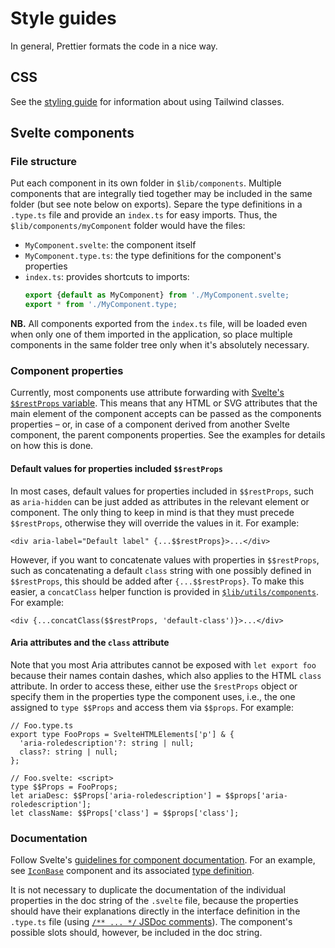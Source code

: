 # Style guides

In general, Prettier formats the code in a nice way.

## CSS

See the [styling guide](../frontend/styling.md) for information about using Tailwind classes.

## Svelte components

### File structure

Put each component in its own folder in `$lib/components`. Multiple components that are integrally tied together may be included in the same folder (but see note below on exports). Separe the type definitions in a `.type.ts` file and provide an `index.ts` for easy imports. Thus, the `$lib/components/myComponent` folder would have the files:

- `MyComponent.svelte`: the component itself
- `MyComponent.type.ts`: the type definitions for the component's properties
- `index.ts`: provides shortcuts to imports:
  ```ts
  export {default as MyComponent} from './MyComponent.svelte;
  export * from './MyComponent.type;
  ```

**NB.** All components exported from the `index.ts` file, will be loaded even when only one of them imported in the application, so place multiple components in the same folder tree only when it's absolutely necessary.

### Component properties

Currently, most components use attribute forwarding with [Svelte's `$$restProps` variable](https://svelte.dev/docs/basic-markup#attributes-and-props). This means that any HTML or SVG attributes that the main element of the component accepts can be passed as the components properties – or, in case of a component derived from another Svelte component, the parent components properties. See the examples for details on how this is done.

#### Default values for properties included `$$restProps`

In most cases, default values for properties included in `$$restProps`, such as `aria-hidden` can be just added as attributes in the relevant element or component. The only thing to keep in mind is that they must precede `$$restProps`, otherwise they will override the values in it. For example:

```tsx
<div aria-label="Default label" {...$$restProps}>...</div>
```

However, if you want to concatenate values with properties in `$$restProps`, such as concatenating a default `class` string with one possibly defined in `$$restProps`, this should be added after `{...$$restProps}`. To make this easier, a `concatClass` helper function is provided in [`$lib/utils/components`](../../frontend/src/lib/utils/components.ts). For example:

```tsx
<div {...concatClass($$restProps, 'default-class')}>...</div>
```

#### Aria attributes and the `class` attribute

Note that you most Aria attributes cannot be exposed with `let export foo` because their names contain dashes, which also applies to the HTML `class` attribute. In order to access these, either use the `$restProps` object or specify them in the properties type the component uses, i.e., the one assigned to `type $$Props` and access them via `$$props`. For example:

```tsx
// Foo.type.ts
export type FooProps = SvelteHTMLElements['p'] & {
  'aria-roledescription'?: string | null;
  class?: string | null;
};

// Foo.svelte: <script>
type $$Props = FooProps;
let ariaDesc: $$Props['aria-roledescription'] = $$props['aria-roledescription'];
let className: $$Props['class'] = $$props['class'];
```

### Documentation

Follow Svelte's [guidelines for component documentation](https://svelte.dev/docs/faq#how-do-i-document-my-components). For an example, see [`IconBase`](../../frontend/src/lib/components/icon/base/IconBase.svelte) component and its associated [type definition](../../frontend/src/lib/components/icon/base/IconBase.type.ts).

It is not necessary to duplicate the documentation of the individual properties in the doc string of the `.svelte` file, because the properties should have their explanations directly in the interface definition in the `.type.ts` file (using [`/** ... */` JSDoc comments](https://www.typescriptlang.org/docs/handbook/jsdoc-supported-types.html)). The component's possible slots should, however, be included in the doc string.